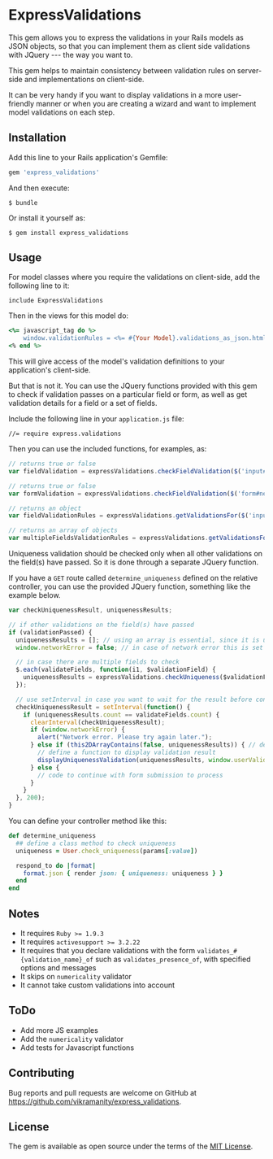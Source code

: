 # ExpressValidations

This gem allows you to express the validations in your Rails models as JSON objects, so that you can implement them as client side validations with JQuery --- the way you want to.

This gem helps to maintain consistency between validation rules on server-side and implementations on client-side.

It can be very handy if you want to display validations in a more user-friendly manner or when you are creating a wizard and want to implement model validations on each step.

## Installation

Add this line to your Rails application's Gemfile:

```ruby
gem 'express_validations'
```

And then execute:

    $ bundle

Or install it yourself as:

    $ gem install express_validations

## Usage

For model classes where you require the validations on client-side, add the following line to it:

```include ExpressValidations```

Then in the views for this model do:

```ruby
<%= javascript_tag do %>
	window.validationRules = <%= #{Your Model}.validations_as_json.html_safe %>;
<% end %>
```

This will give access of the model's validation definitions to your application's client-side.

But that is not it. You can use the JQuery functions provided with this gem to check if validation passes on a particular field or form, as well as get validation details for a field or a set of fields.

Include the following line in your ```application.js``` file:

```//= require express.validations```

Then you can use the included functions, for examples, as:

```Javascript
// returns true or false
var fieldValidation = expressValidations.checkFieldValidation($('input#user_first_name'), window.validationRules);

// returns true or false
var formValidation = expressValidations.checkFieldValidation($('form#new_user'), window.validationRules);

// returns an object
var fieldValidationRules = expressValidations.getValidationsFor($('input#user_first_name'), window.validationRules);

// returns an array of objects
var multipleFieldsValidationRules = expressValidations.getValidationsForMultiple([$('input#username'), $('input#password')], window.validationRules);

```

Uniqueness validation should be checked only when all other validations on the field(s) have passed. So it is done through a separate JQuery function.

If you have a ```GET``` route called ```determine_uniqueness``` defined on the relative controller, you can use the provided JQuery function, something like the example below.

```Javascript
var checkUniquenessResult, uniquenessResults;

// if other validations on the field(s) have passed
if (validationPassed) {
  uniquenessResults = []; // using an array is essential, since it is updated via reference
  window.networkError = false; // in case of network error this is set to true

  // in case there are multiple fields to check
  $.each(validateFields, function(i1, $validationField) {
    uniquenessResults = expressValidations.checkUniqueness($validationField, uniquenessResults);
  });

  // use setInterval in case you want to wait for the result before continuing with the form submission process
  checkUniquenessResult = setInterval(function() {
    if (uniquenessResults.count == validateFields.count) {
      clearInterval(checkUniquenessResult);
      if (window.networkError) {
        alert("Network error. Please try again later.");
      } else if (this2DArrayContains(false, uniquenessResults)) { // define a function to check any false in uniquenessResults, which is returned a 2D array of elements and their uniqueness results
        // define a function to display validation result
        displayUniquenessValidation(uniquenessResults, window.userValidationRules);
      } else {
        // code to continue with form submission to process
      }
    }
  }, 200);
}
```

You can define your controller method like this:

```Ruby
def determine_uniqueness
  ## define a class method to check uniqueness
  uniqueness = User.check_uniqueness(params[:value])

  respond_to do |format|
    format.json { render json: { uniqueness: uniqueness } }
  end
end
```

## Notes

- It requires ```Ruby >= 1.9.3```
- It requires ```activesupport >= 3.2.22```
- It requires that you declare validations with the form ```validates_#{validation_name}_of``` such as ```validates_presence_of```, with specified options and messages
- It skips on ```numericality``` validator
- It cannot take custom validations into account


## ToDo

- Add more JS examples
- Add the ```numericality``` validator
- Add tests for Javascript functions

## Contributing

Bug reports and pull requests are welcome on GitHub at https://github.com/vikramanity/express_validations.


## License

The gem is available as open source under the terms of the [MIT License](http://opensource.org/licenses/MIT).
